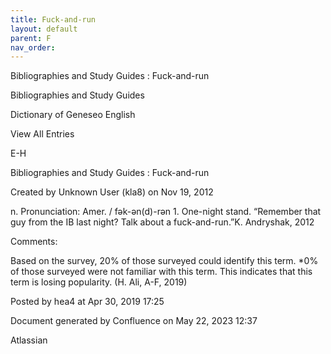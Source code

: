 ```yaml
---
title: Fuck-and-run
layout: default
parent: F
nav_order:
---
```


Bibliographies and Study Guides : Fuck-and-run

Bibliographies and Study Guides

Dictionary of Geneseo English

View All Entries

E-H

Bibliographies and Study Guides : Fuck-and-run

Created by  Unknown User (kla8) on Nov 19, 2012

n. Pronunciation: Amer. / fək-ən(d)-rən 1. One-night stand. “Remember that guy from the IB last night? Talk about a fuck-and-run.”K. Andryshak, 2012

Comments:

Based on the survey, 20% of those surveyed could identify this term. *0% of those surveyed were not familiar with this term. This indicates that this term is losing popularity. (H. Ali, A-F, 2019)

Posted by hea4 at Apr 30, 2019 17:25

Document generated by Confluence on May 22, 2023 12:37

Atlassian
